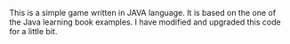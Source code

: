 This is a simple game written in JAVA language. It is based on the one of the Java learning book examples. I have modified and upgraded this code for a little bit.
